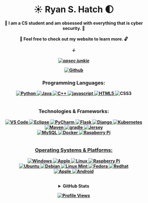 <!--
****************************************************************************************
Title: readme.md                 *******************************************************
Developed by: Ryan Hatch         *******************************************************
Last Updated: August 10th 2023   *******************************************************
Version: 2.2.6                   *******************************************************
****************************************************************************************
-->

<h1 align="center">☀️ Ryan S. Hatch 🌓</h1>

<p align="center">
  <b>📘 I am a CS student and am obsessed with everything that is cyber security. 📘<br><br>
   🔐 Feel free to check out my website to learn more. 🔓</p>
  <i>
<p align="center">
  &darr;
  <br><br>
<a href="https://ryanshatch.com">
    <img src="https://img.shields.io/badge/Resume & Portfolio:_-ryanshatch.com-red?style=flat-square&logo=Raspberry Pi" alt="opsec junkie">
  </i><br>
  </a>
</p>
<p align="center">
<!--   &darr; <br>
  <br> -->
  <a href="https://ryanshatch.com/Flappy-Bird">
    <img src="http://img.shields.io/badge/Sandbox & Playground:_-Flappy-Bird-yellow?style=flat-square&logo=Playstation" alt="Github">
  </i><br>
  </a>
</p>

<h3 align="center">Programming Languages:</h3>
<p align="center">
  <a href="https://github.com/ryanshatch">
    <img src="https://img.shields.io/badge/python-black?style=for-the-badge&logo=python" alt="Python">
  </a>
  <a href="https://github.com/ryanshatch">
    <img src="https://img.shields.io/badge/java-black?style=for-the-badge&logo=openjdk" alt="Java">
  </a>
  <a href="https://github.com/ryanshatch">
    <img src="https://img.shields.io/badge/c++-black?style=for-the-badge&logo=cplusplus" alt="C++">
  </a>
  <a href ="https://github.com/ryanshatch">
      <img src="https://img.shields.io/badge/javascript-black?style=for-the-badge&logo=javascript" alt="javascript">
    </a>
  <a href="https://hub.docker.com/u/ryanshatch">
    <img src="https://img.shields.io/badge/html5-black?style=for-the-badge&logo=html5" alt="HTML5">
  </a>
<!--     <a href="https://hub.docker.com/u/ryanshatch"> -->
    <img src="https://img.shields.io/badge/css3-black?style=for-the-badge&logo=css3" alt="CSS3">
  </a>
  <!--   <a href="https://github.com/ryanshatch">
    <img src="https://img.shields.io/badge/html-black?style=for-the-badge&logo=html" alt="HTML">
  </a>
  <a href="https://github.com/ryanshatch">
    <img src="https://img.shields.io/badge/css-black?style=for-the-badge&logo=css" alt="CSS">
  <a href="https://github.com/ryanshatch">   -->
<!--   <a href="https://github.com/ryanshatch">
    <img src="https://img.shields.io/badge/sql-black?style=for-the-badge&logo=mysql" alt="SQL"> -->
  </a><br><br>

<h3 align="center">Technologies & Frameworks:</h3>
<p align="center">
<!--   <a href="https://hub.docker.com/u/ryanshatch">
    <img src="https://img.shields.io/badge/html5-black?style=for-the-badge&logo=html5" alt="HTML5">
  </a>
  <a href="https://hub.docker.com/u/ryanshatch">
    <img src="https://img.shields.io/badge/css3-black?style=for-the-badge&logo=css3" alt="CSS3">
  </a> -->
  <a href="https://github.com/ryanshatch">
    <img src="https://img.shields.io/badge/vscode-black?style=for-the-badge&logo=visual-studio-code" alt="VS Code">
  </a>
    </a>
    <a href="https://github.com/ryanshatch">
    <img src="https://img.shields.io/badge/eclipse-black?style=for-the-badge&logo=eclipse" alt="Eclipse">
  </a>
    <a href="https://github.com/ryanshatch">
    <img src="https://img.shields.io/badge/pycharm-black?style=for-the-badge&logo=pycharm" alt="PyCharm">
  </a>
    <a href="https://github.com/ryanshatch">
    <img src="https://img.shields.io/badge/flask-black?style=for-the-badge&logo=flask" alt="Flask">
  </a>
    </a>
    <a href="https://github.com/ryanshatch">
    <img src="https://img.shields.io/badge/django-black?style=for-the-badge&logo=django" alt="Django">
  </a>
      </a>
      <a href="https://github.com/ryanshatch">
    <img src="https://img.shields.io/badge/kubernetes-black?style=for-the-badge&logo=kubernetes" alt="Kubernetes">
  </a><br>
    <a href="https://github.com/ryanshatch">
    <img src="https://img.shields.io/badge/maven-black?style=for-the-badge&logo=maven" alt="Maven">
  </a>
    </a>
    <a href="https://github.com/ryanshatch">
    <img src="https://img.shields.io/badge/gradle-black?style=for-the-badge&logo=maven" alt="gradle">
  </a>
   </a>
  <a href="https://github.com/ryanshatch">
    <img src="https://img.shields.io/badge/jersey-black?style=for-the-badge&logo=java" alt="Jersey">
  </a><br>
    <a href="https://github.com/ryanshatch">
    <img src="https://img.shields.io/badge/mysql-black?style=for-the-badge&logo=mysql" alt="MySQL">
  </a>
<!--     <a href="https://github.com/ryanshatch">
    <img src="https://img.shields.io/badge/openmediavault-black?style=for-the-badge&logo=openmediavault" alt="OpenMediaVault">
  </a> -->
    <a href="https://github.com/ryanshatch">
    <img src="https://img.shields.io/badge/docker-black?style=for-the-badge&logo=docker" alt="Docker">
  </a>
    </a>
  <a href="https://github.com/ryanshatch">
    <img src="https://img.shields.io/badge/raspberry pi-black?style=for-the-badge&logo=raspberry-pi" alt="Raspberry Pi">
    <br><br>
<!--   </a>
  <a href="https://github.com/ryanshatch">
    <img src="https://img.shields.io/badge/parted-magic-black?style=for-the-badge&logo=partedmagic" alt="Parted Magic">
  </a>
</p> -->


<h3 align="center">Operating Systems & Platforms:</h3>
<p align="center">
  <a href="https://github.com/ryanshatch">
    <img src="https://img.shields.io/badge/Windows-black?style=for-the-badge&logo=Windows" alt="Windows">
  </a>
  <a href="https://github.com/ryanshatch">
    <img src="https://img.shields.io/badge/Mac-black?style=for-the-badge&logo=Apple" alt="Apple">
  </a>
  <a href="https://github.com/ryanshatch">
    <img src="https://img.shields.io/badge/linux-black?style=for-the-badge&logo=Linux" alt="Linux">
  <a href="https://github.com/ryanshatch">
    <img src="https://img.shields.io/badge/raspbian-black?style=for-the-badge&logo=raspberry-pi" alt="Raspberry Pi">
  </a>
  </a><br>
  <a href="https://github.com/ryanshatch">
    <img src="https://img.shields.io/badge/Ubuntu-black?style=for-the-badge&logo=Ubuntu" alt="Ubuntu">
  </a>
  <a href="https://github.com/ryanshatch">
    <img src="https://img.shields.io/badge/Debian-black?style=for-the-badge&logo=Debian" alt="Debian">
  </a>
  <a href="https://github.com/ryanshatch">
    <img src="https://img.shields.io/badge/Mint-black?style=for-the-badge&logo=Linux Mint" alt="Linux Mint">
  </a>
  <a href="https://github.com/ryanshatch">
    <img src="https://img.shields.io/badge/Fedora-black?style=for-the-badge&logo=Fedora" alt="Fedora">
  </a>
  <a href="https://github.com/ryanshatch">
    <img src="https://img.shields.io/badge/Redhat-black?style=for-the-badge&logo=Redhat" alt="Redhat">
  </a><br>
<!--   <a href="https://github.com/ryanshatch">
    <img src="https://img.shields.io/badge/Alpine-black?style=for-the-badge&logo=Alpine-Linux" alt="Alpine Linux">
  </a> -->
  <a href="https://github.com/ryanshatch">
    <img src="https://img.shields.io/badge/Apple-black?style=for-the-badge&logo=Apple" alt="Apple">
  </a>
  <a href="https://github.com/ryanshatch">
    <img src="https://img.shields.io/badge/Android-black?style=for-the-badge&logo=Android" alt="Android">
  </a>
</p><br>

<details>
  <summary align="center">GitHub Stats</summary>
  <p align="center">
    <a href="https://github.com/ryanshatch">
      <img src="http://github-profile-summary-cards.vercel.app/api/cards/profile-details?username=ryanshatch&theme=transparent" alt="Profile Details">
    </a>
    <a href="https://github.com/ryanshatch">
      <img src="https://github-readme-streak-stats.herokuapp.com/?user=ryanshatch&hide_border=true&card_width=338&theme=transparent" alt="Streak Stats">
    </a>
    <a href="https://github.com/ryanshatch">
      <img src="http://github-profile-summary-cards.vercel.app/api/cards/stats?username=ryanshatch&theme=transparent" alt="Stats">
    </a>
  </p>
  <p align="center">
    <a href="https://github.com/ryanshatch">
      <img align="center" src="https://github-readme-stats-sigma-five.vercel.app/api/top-langs/?username=ryanshatch&theme=react&line_height=40&hide=css" alt="Top Languages">
    </a>
  </p>
</details>

<p align="center">
  <a href="https://github.com/ryanshatch">
    <img src="https://komarev.com/ghpvc/?username=ryanshatch&color=green&style=flat" alt="Profile Views">
  </a>
</p>


<!--
**ryanshatch/ryanshatch** is a ✨ _special_ ✨ repository because its `README.md` (this file) appears on your GitHub profile.

Here are some ideas to get you started:

- 🔭 I’m currently working on ...
- 🌱 I’m currently learning ...
- 👯 I’m looking to collaborate on ...
- 🤔 I’m looking for help with ...
- 💬 Ask me about ...
- 📫 How to reach me: ...
- 😄 Pronouns: ...
- ⚡ Fun fact: ...
-->
